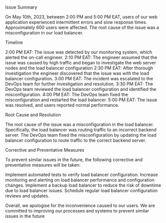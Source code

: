 Issue Summary

On May 10th, 2023, between 2:00 PM and 5:00 PM EAT, users of our web application experienced intermittent errors and slow response times. Approximately 600 users were affected. The root cause of the issue was a misconfiguration in our load balancer.

Timeline

2:00 PM EAT: The issue was detected by our monitoring system, which alerted the on-call engineer.
2:10 PM EAT: The engineer assumed that the issue was caused by high traffic and began to investigate the web server nodes and the load balancer configuration
2:30 PM EAT: After thorough investigation the engineer discovered that the issue was with the load balancer configuration.
3:00 PM EAT: The incident was escalated to the DevOps team for further investigation and resolution.
3:30 PM EAT: The DevOps team reviewed the load balancer configuration and identified the misconfiguration.
4:00 PM EAT: The DevOps team fixed the misconfiguration and restarted the load balancer.
5:00 PM EAT: The issue was resolved, and users reported normal performance.

Root Cause and Resolution

The root cause of the issue was a misconfiguration in the load balancer. Specifically, the load balancer was routing traffic to an incorrect backend server. The DevOps team fixed the misconfiguration by updating the load balancer configuration to route traffic to the correct backend server.

Corrective and Preventative Measures

To prevent similar issues in the future, the following corrective and preventative measures will be taken:

Implement automated tests to verify load balancer configuration.
Increase monitoring and alerting on load balancer performance and configuration changes.
Implement a backup load balancer to reduce the risk of downtime due to load balancer issues.
Schedule regular load balancer configuration reviews and updates.


Overall, we apologise for the inconvenience caused to our users. We are committed to improving our processes and systems to prevent similar issues in the future
